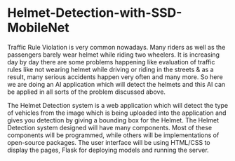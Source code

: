 # Helmet-Detection-with-SSD-MobileNet
Traffic Rule Violation is very common nowadays. Many riders as well as the passengers barely wear helmet while riding two wheelers. It is increasing day by day there are some problems happening like evaluation of traffic rules like not wearing helmet while driving or riding in the streets &amp; as a result, many serious accidents happen very often and many more.   So here we are doing an AI application which will detect the helmets and this AI can be applied in all sorts of the problem discussed above.

The Helmet Detection system is a web application which will detect the type of vehicles from the image which is being uploaded into the application and gives you detection by giving a bounding box for the Helmet. The Helmet Detection system designed will have many components. Most of these components will be programmed, while others will be implementations of open-source packages. The user interface will be using HTML/CSS to display the pages, Flask for deploying models and running the server.
